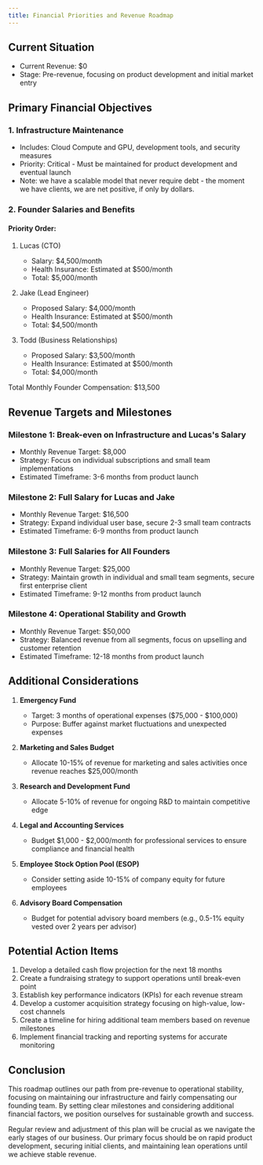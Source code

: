 ```yaml
---
title: Financial Priorities and Revenue Roadmap
---
```

## Current Situation
- Current Revenue: $0
- Stage: Pre-revenue, focusing on product development and initial market entry

## Primary Financial Objectives

### 1. Infrastructure Maintenance
- Includes: Cloud Compute and GPU, development tools, and security measures
- Priority: Critical - Must be maintained for product development and eventual launch
- Note: we have a scalable model that never require debt - the moment we have clients, we are net positive, if only by dollars.

### 2. Founder Salaries and Benefits
#### Priority Order:
1. Lucas (CTO)
   - Salary: $4,500/month
   - Health Insurance: Estimated at $500/month
   - Total: $5,000/month

2. Jake (Lead Engineer)
   - Proposed Salary: $4,000/month
   - Health Insurance: Estimated at $500/month
   - Total: $4,500/month

3. Todd (Business Relationships)
   - Proposed Salary: $3,500/month
   - Health Insurance: Estimated at $500/month
   - Total: $4,000/month

Total Monthly Founder Compensation: $13,500

## Revenue Targets and Milestones

### Milestone 1: Break-even on Infrastructure and Lucas's Salary
- Monthly Revenue Target: $8,000
- Strategy: Focus on individual subscriptions and small team implementations
- Estimated Timeframe: 3-6 months from product launch

### Milestone 2: Full Salary for Lucas and Jake
- Monthly Revenue Target: $16,500
- Strategy: Expand individual user base, secure 2-3 small team contracts
- Estimated Timeframe: 6-9 months from product launch

### Milestone 3: Full Salaries for All Founders
- Monthly Revenue Target: $25,000
- Strategy: Maintain growth in individual and small team segments, secure first enterprise client
- Estimated Timeframe: 9-12 months from product launch

### Milestone 4: Operational Stability and Growth
- Monthly Revenue Target: $50,000
- Strategy: Balanced revenue from all segments, focus on upselling and customer retention
- Estimated Timeframe: 12-18 months from product launch

## Additional Considerations

1. **Emergency Fund**
   - Target: 3 months of operational expenses ($75,000 - $100,000)
   - Purpose: Buffer against market fluctuations and unexpected expenses

2. **Marketing and Sales Budget**
   - Allocate 10-15% of revenue for marketing and sales activities once revenue reaches $25,000/month

3. **Research and Development Fund**
   - Allocate 5-10% of revenue for ongoing R&D to maintain competitive edge

4. **Legal and Accounting Services**
   - Budget $1,000 - $2,000/month for professional services to ensure compliance and financial health

5. **Employee Stock Option Pool (ESOP)**
   - Consider setting aside 10-15% of company equity for future employees

6. **Advisory Board Compensation**
   - Budget for potential advisory board members (e.g., 0.5-1% equity vested over 2 years per advisor)

## Potential Action Items
1. Develop a detailed cash flow projection for the next 18 months
2. Create a fundraising strategy to support operations until break-even point
3. Establish key performance indicators (KPIs) for each revenue stream
4. Develop a customer acquisition strategy focusing on high-value, low-cost channels
5. Create a timeline for hiring additional team members based on revenue milestones
6. Implement financial tracking and reporting systems for accurate monitoring

## Conclusion
This roadmap outlines our path from pre-revenue to operational stability, focusing on maintaining our infrastructure and fairly compensating our founding team. By setting clear milestones and considering additional financial factors, we position ourselves for sustainable growth and success.

Regular review and adjustment of this plan will be crucial as we navigate the early stages of our business. Our primary focus should be on rapid product development, securing initial clients, and maintaining lean operations until we achieve stable revenue.